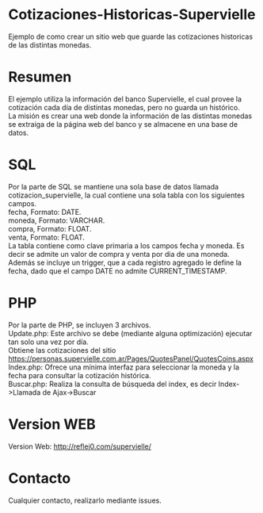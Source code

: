 # Cotizaciones-Historicas-Supervielle
Ejemplo de como crear un sitio web que guarde las cotizaciones historicas de las distintas monedas.

# Resumen
El ejemplo utiliza la información del banco Supervielle, el cual provee la cotización cada día de distintas monedas, pero no guarda un histórico.  
La misión es crear una web donde la información de las distintas monedas se extraiga de la página web del banco y se almacene en una base de datos.  

# SQL
Por la parte de SQL se mantiene una sola base de datos llamada cotizacion_supervielle, la cual contiene una sola tabla con los siguientes campos.  
fecha, Formato: DATE.  
moneda, Formato: VARCHAR.  
compra, Formato: FLOAT.  
venta, Formato: FLOAT.  
La tabla contiene como clave primaria a los campos fecha y moneda. Es decir se admite un valor de compra y venta por dia de una moneda.  
Además se incluye un trigger, que a cada registro agregado le define la fecha, dado que el campo DATE no admite CURRENT_TIMESTAMP.

# PHP
Por la parte de PHP, se incluyen 3 archivos.  
Update.php: Este archivo se debe (mediante alguna optimización) ejecutar tan solo una vez por día.  
Obtiene las cotizaciones del sitio https://personas.supervielle.com.ar/Pages/QuotesPanel/QuotesCoins.aspx  
Index.php: Ofrece una mínima interfaz para seleccionar la moneda y la fecha para consultar la cotización histórica.  
Buscar.php: Realiza la consulta de búsqueda del index, es decir Index->Llamada de Ajax->Buscar

# Version WEB 
Version Web: http://reflej0.com/supervielle/

# Contacto 
Cualquier contacto, realizarlo mediante issues.
